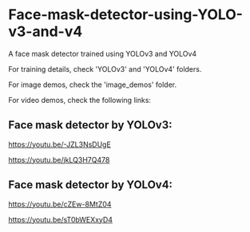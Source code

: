 # Face-mask-detector-using-YOLO-v3-and-v4
A face mask detector trained using YOLOv3 and YOLOv4

For training details, check 'YOLOv3' and 'YOLOv4' folders.

For image demos, check the 'image_demos' folder.

For video demos, check the following links:

## Face mask detector by YOLOv3:

https://youtu.be/-JZL3NsDUgE

https://youtu.be/jkLQ3H7Q478



## Face mask detector by YOLOv4:

https://youtu.be/cZEw-8MtZ04

https://youtu.be/sT0bWEXxyD4
